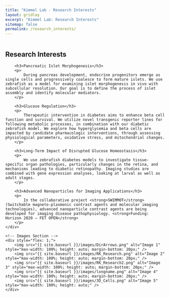 ```yaml
---
title: "Kimmel Lab - Research Interests"
layout: gridlay
excerpt: "Kimmel Lab: Research Interests"
sitemap: false
permalink: /research_interests/
---
```


<div style="display: flex; gap: 20px;">
    <!-- Text Content -->
    <div style="flex: 1;">
        <h2>Research Interests</h2>

        <h3>Pancreatic Islet Morphogenesis</h3>
        <p>
            During pancreas development, endocrine progenitors emerge as single cells and progressively coalesce to form mature islets. We use zebrafish as a model for examining islet morphogenesis in vivo with subcellular resolution. Our goal is to define the process of islet assembly and identify molecular mediators.
        </p>

        <h3>Glucose Regulation</h3>
        <p>
            Therapeutic intervention in diabetes aims to enhance beta cell function and survival. We utilize novel transgenic reporter lines for following metabolic processes, in combination with our diabetic zebrafish model. We explore how hyperglycemia and beta cells are impacted by candidate pharmacologic interventions, through assessing physiological parameters, oxidative stress, and mitochondrial changes.
        </p>

        <h3>Long-Term Impact of Disrupted Glucose Homeostasis</h3>
        <p>
            We use zebrafish diabetes models to investigate tissue-specific organ pathologies, particularly changes in the retina, and mechanisms leading to diabetic retinopathy. Imaging studies are combined with gene expression analyses, looking at larval as well as adult stages.
        </p>

        <h3>Advanced Nanoparticles for Imaging Applications</h3>
        <p>
            In the collaborative project <strong>SWIMMOT</strong> (Switchable magneto-plasmonic contrast agents and molecular imaging technologies), advanced nanoparticle contrast agents are being developed for imaging disease pathophysiology. <strong>Funding: Horizon 2020 – FET OPEN</strong>
        </p>
    </div>

    <!-- Images Section -->
    <div style="flex: 1;">
        <img src="{{ site.baseurl }}/images/DirArrows.png" alt="Image 1" style="max-width: 100%; height: auto; margin-bottom: 20px;" />
        <img src="{{ site.baseurl }}/images/RK_Research.png" alt="Image 2" style="max-width: 100%; height: auto; margin-bottom: 20px;" />
        <img src="{{ site.baseurl }}/images/RK_Research2.png" alt="Image 3" style="max-width: 100%; height: auto; margin-bottom: 20px;" />
        <img src="{{ site.baseurl }}/images/longname.png" alt="Image 4" style="max-width: 100%; height: auto; margin-bottom: 20px;" />
        <img src="{{ site.baseurl }}/images/3D_Cells.png" alt="Image 5" style="max-width: 100%; height: auto;" />
    </div>
</div>

